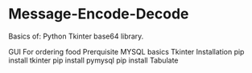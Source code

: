 # Message-Encode-Decode
Basics of:
Python
Tkinter
base64 library.

GUI For ordering food
Prerquisite
MYSQL basics
Tkinter
Installation
pip install tkinter
pip install pymysql
pip install Tabulate
